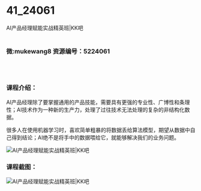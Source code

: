 # 41_24061
AI产品经理赋能实战精英班|KK吧
<br/></br>
<h3>微:mukewang8 资源编号：5224061</h3>
<br/></br>
<h3>课程介绍：</h3>
<p>AI<a title="查看与 产品经理 相关的文章" target="_blank">产品经理</a>除了要掌握通用的产品技能，需要具有更强的专业性、广博性和条理性；AI技术作为一种新的生产力，处理了过往技术无法处理的复杂的非结构化数据。</p>
<p>很多人在使用机器学习时，喜欢简单粗暴的将数据丢给算法模型，期望从数据中自己得到结论；AI绝不是将手中的数据喂给它，就能够解决我们的业务问题。</p>
<p><img src="https://www.ko996.com/wp-content/uploads/img/2022/05/1-27-300x172.png" alt="AI产品经理赋能实战精英班|KK吧"></p>
<div class="info-desc">
<h3>课程截图：</h3>
<p><img src="https://www.ko996.com/wp-content/uploads/img/2022/05/2-20.png" alt="AI产品经理赋能实战精英班|KK吧"></p>


			
</div>
